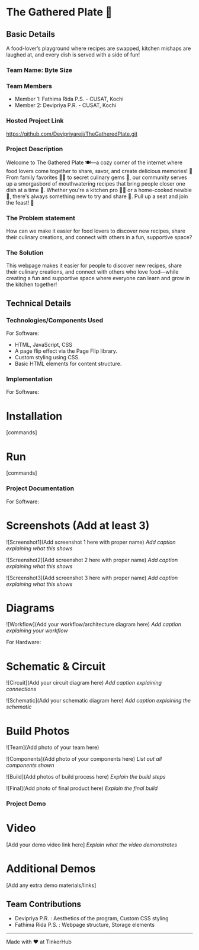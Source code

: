 # The Gathered Plate 🍛


## Basic Details
A food-lover’s playground where recipes are swapped, kitchen mishaps are laughed at, and every dish is served with a side of fun!

### Team Name: Byte Size


### Team Members
- Member 1: Fathima Rida P.S. - CUSAT, Kochi
- Member 2: Devipriya P.R. - CUSAT, Kochi

### Hosted Project Link
https://github.com/Devipriyareji/TheGatheredPlate.git

### Project Description

Welcome to The Gathered Plate 🍽️—a cozy corner of the internet where food lovers come together to share, savor, and create delicious memories! 🍲 From family favorites 👩‍🍳 to secret culinary gems 🤫, our community serves up a smorgasbord of mouthwatering recipes that bring people closer one dish at a time 🫶. Whether you're a kitchen pro 👨‍🍳 or a home-cooked newbie 🍕, there's always something new to try and share 🍪. Pull up a seat and join the feast! 🍴


### The Problem statement
How can we make it easier for food lovers to discover new recipes, share their culinary creations, and connect with others in a fun, supportive space?

### The Solution
This webpage makes it easier for people to discover new recipes, share their culinary creations, and connect with others who love food—while creating a fun and supportive space where everyone can learn and grow in the kitchen together!

## Technical Details
### Technologies/Components Used
For Software:
- HTML, JavaScript, CSS
- A page flip effect via the Page Flip library.
- Custom styling using CSS.
- Basic HTML elements for content structure.


### Implementation
For Software:
# Installation
[commands]

# Run
[commands]

### Project Documentation
For Software:

# Screenshots (Add at least 3)
![Screenshot1](Add screenshot 1 here with proper name)
*Add caption explaining what this shows*

![Screenshot2](Add screenshot 2 here with proper name)
*Add caption explaining what this shows*

![Screenshot3](Add screenshot 3 here with proper name)
*Add caption explaining what this shows*

# Diagrams
![Workflow](Add your workflow/architecture diagram here)
*Add caption explaining your workflow*

For Hardware:

# Schematic & Circuit
![Circuit](Add your circuit diagram here)
*Add caption explaining connections*

![Schematic](Add your schematic diagram here)
*Add caption explaining the schematic*

# Build Photos
![Team](Add photo of your team here)


![Components](Add photo of your components here)
*List out all components shown*

![Build](Add photos of build process here)
*Explain the build steps*

![Final](Add photo of final product here)
*Explain the final build*

### Project Demo
# Video
[Add your demo video link here]
*Explain what the video demonstrates*

# Additional Demos
[Add any extra demo materials/links]

## Team Contributions
- Devipriya P.R. : Aesthetics of the program, Custom CSS styling
- Fathima Rida P.S. : Webpage structure, Storage elements


---
Made with ❤️ at TinkerHub
